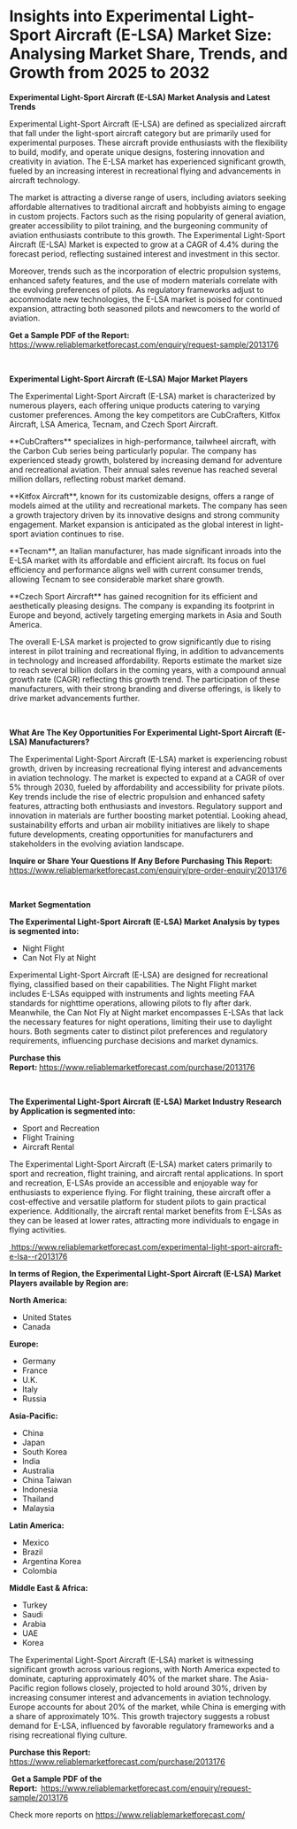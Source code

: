 <p><h1>Insights into Experimental Light-Sport Aircraft (E-LSA) Market Size: Analysing Market Share, Trends, and Growth from 2025 to 2032</h1></p><p><strong>Experimental Light-Sport Aircraft (E-LSA) Market Analysis and Latest Trends</strong></p>
<p><p>Experimental Light-Sport Aircraft (E-LSA) are defined as specialized aircraft that fall under the light-sport aircraft category but are primarily used for experimental purposes. These aircraft provide enthusiasts with the flexibility to build, modify, and operate unique designs, fostering innovation and creativity in aviation. The E-LSA market has experienced significant growth, fueled by an increasing interest in recreational flying and advancements in aircraft technology.</p><p>The market is attracting a diverse range of users, including aviators seeking affordable alternatives to traditional aircraft and hobbyists aiming to engage in custom projects. Factors such as the rising popularity of general aviation, greater accessibility to pilot training, and the burgeoning community of aviation enthusiasts contribute to this growth. The Experimental Light-Sport Aircraft (E-LSA) Market is expected to grow at a CAGR of 4.4% during the forecast period, reflecting sustained interest and investment in this sector.</p><p>Moreover, trends such as the incorporation of electric propulsion systems, enhanced safety features, and the use of modern materials correlate with the evolving preferences of pilots. As regulatory frameworks adjust to accommodate new technologies, the E-LSA market is poised for continued expansion, attracting both seasoned pilots and newcomers to the world of aviation.</p></p>
<p><strong>Get a Sample PDF of the Report:&nbsp;</strong> <a href="https://www.reliablemarketforecast.com/enquiry/request-sample/2013176?utm_campaign=2533&utm_medium=2&utm_source=Github&utm_content=ia&utm_term=31032025&utm_id=experimental-light-sport-aircraft-e-lsa">https://www.reliablemarketforecast.com/enquiry/request-sample/2013176</a></p>
<p>&nbsp;</p>
<p><strong>Experimental Light-Sport Aircraft (E-LSA) Major Market Players</strong></p>
<p><p>The Experimental Light-Sport Aircraft (E-LSA) market is characterized by numerous players, each offering unique products catering to varying customer preferences. Among the key competitors are CubCrafters, Kitfox Aircraft, LSA America, Tecnam, and Czech Sport Aircraft.</p><p>**CubCrafters** specializes in high-performance, tailwheel aircraft, with the Carbon Cub series being particularly popular. The company has experienced steady growth, bolstered by increasing demand for adventure and recreational aviation. Their annual sales revenue has reached several million dollars, reflecting robust market demand.</p><p>**Kitfox Aircraft**, known for its customizable designs, offers a range of models aimed at the utility and recreational markets. The company has seen a growth trajectory driven by its innovative designs and strong community engagement. Market expansion is anticipated as the global interest in light-sport aviation continues to rise.</p><p>**Tecnam**, an Italian manufacturer, has made significant inroads into the E-LSA market with its affordable and efficient aircraft. Its focus on fuel efficiency and performance aligns well with current consumer trends, allowing Tecnam to see considerable market share growth. </p><p>**Czech Sport Aircraft** has gained recognition for its efficient and aesthetically pleasing designs. The company is expanding its footprint in Europe and beyond, actively targeting emerging markets in Asia and South America.</p><p>The overall E-LSA market is projected to grow significantly due to rising interest in pilot training and recreational flying, in addition to advancements in technology and increased affordability. Reports estimate the market size to reach several billion dollars in the coming years, with a compound annual growth rate (CAGR) reflecting this growth trend. The participation of these manufacturers, with their strong branding and diverse offerings, is likely to drive market advancements further.</p></p>
<p>&nbsp;</p>
<p><strong>What Are The Key Opportunities For Experimental Light-Sport Aircraft (E-LSA) Manufacturers?</strong></p>
<p><p>The Experimental Light-Sport Aircraft (E-LSA) market is experiencing robust growth, driven by increasing recreational flying interest and advancements in aviation technology. The market is expected to expand at a CAGR of over 5% through 2030, fueled by affordability and accessibility for private pilots. Key trends include the rise of electric propulsion and enhanced safety features, attracting both enthusiasts and investors. Regulatory support and innovation in materials are further boosting market potential. Looking ahead, sustainability efforts and urban air mobility initiatives are likely to shape future developments, creating opportunities for manufacturers and stakeholders in the evolving aviation landscape.</p></p>
<p><strong>Inquire or Share Your Questions If Any Before Purchasing This Report:</strong> <a href="https://www.reliablemarketforecast.com/enquiry/pre-order-enquiry/2013176?utm_campaign=2533&utm_medium=2&utm_source=Github&utm_content=ia&utm_term=31032025&utm_id=experimental-light-sport-aircraft-e-lsa">https://www.reliablemarketforecast.com/enquiry/pre-order-enquiry/2013176</a></p>
<p>&nbsp;</p>
<p><strong>Market Segmentation</strong></p>
<p><strong>The Experimental Light-Sport Aircraft (E-LSA) Market Analysis by types is segmented into:</strong></p>
<p><ul><li>Night Flight</li><li>Can Not Fly at Night</li></ul></p>
<p><p>Experimental Light-Sport Aircraft (E-LSA) are designed for recreational flying, classified based on their capabilities. The Night Flight market includes E-LSAs equipped with instruments and lights meeting FAA standards for nighttime operations, allowing pilots to fly after dark. Meanwhile, the Can Not Fly at Night market encompasses E-LSAs that lack the necessary features for night operations, limiting their use to daylight hours. Both segments cater to distinct pilot preferences and regulatory requirements, influencing purchase decisions and market dynamics.</p></p>
<p><strong>Purchase this Report:&nbsp;</strong><a href="https://www.reliablemarketforecast.com/purchase/2013176?utm_campaign=2533&utm_medium=2&utm_source=Github&utm_content=ia&utm_term=31032025&utm_id=experimental-light-sport-aircraft-e-lsa">https://www.reliablemarketforecast.com/purchase/2013176</a></p>
<p>&nbsp;</p>
<p><strong>The Experimental Light-Sport Aircraft (E-LSA) Market Industry Research by Application is segmented into:</strong></p>
<p><ul><li>Sport and Recreation</li><li>Flight Training</li><li>Aircraft Rental</li></ul></p>
<p><p>The Experimental Light-Sport Aircraft (E-LSA) market caters primarily to sport and recreation, flight training, and aircraft rental applications. In sport and recreation, E-LSAs provide an accessible and enjoyable way for enthusiasts to experience flying. For flight training, these aircraft offer a cost-effective and versatile platform for student pilots to gain practical experience. Additionally, the aircraft rental market benefits from E-LSAs as they can be leased at lower rates, attracting more individuals to engage in flying activities.</p></p>
<p><a href="https://www.reliablemarketforecast.com/experimental-light-sport-aircraft-e-lsa--r2013176?utm_campaign=2533&utm_medium=2&utm_source=Github&utm_content=ia&utm_term=31032025&utm_id=experimental-light-sport-aircraft-e-lsa">&nbsp;https://www.reliablemarketforecast.com/experimental-light-sport-aircraft-e-lsa--r2013176</a></p>
<p><strong>In terms of Region, the Experimental Light-Sport Aircraft (E-LSA) Market Players available by Region are:</strong></p>
<p>
    <p> <strong> North America: </strong>
        <ul>
            <li>United States</li>
            <li>Canada</li>
        </ul>
        </p> 
    <p> <strong> Europe: </strong>
        <ul>
            <li>Germany</li>
            <li>France</li>
            <li>U.K.</li>
            <li>Italy</li>
            <li>Russia</li>
        </ul>
        </p> 
    <p> <strong> Asia-Pacific: </strong>
        <ul>
            <li>China</li>
            <li>Japan</li>
            <li>South Korea</li>
            <li>India</li>
            <li>Australia</li>
            <li>China Taiwan</li>
            <li>Indonesia</li>
            <li>Thailand</li>
            <li>Malaysia</li>
        </ul>
        </p> 
    <p> <strong> Latin America: </strong>
        <ul>
            <li>Mexico</li>
            <li>Brazil</li>
            <li>Argentina Korea</li>
            <li>Colombia</li>
        </ul>
        </p> 
    <p> <strong> Middle East & Africa: </strong>
        <ul>
            <li>Turkey</li>
            <li>Saudi</li>
            <li>Arabia</li>
            <li>UAE</li>
            <li>Korea</li>
        </ul>
    </p>
    </p>
<p><p>The Experimental Light-Sport Aircraft (E-LSA) market is witnessing significant growth across various regions, with North America expected to dominate, capturing approximately 40% of the market share. The Asia-Pacific region follows closely, projected to hold around 30%, driven by increasing consumer interest and advancements in aviation technology. Europe accounts for about 20% of the market, while China is emerging with a share of approximately 10%. This growth trajectory suggests a robust demand for E-LSA, influenced by favorable regulatory frameworks and a rising recreational flying culture.</p></p>
<p><strong>Purchase this Report: </strong><a href="https://www.reliablemarketforecast.com/purchase/2013176?utm_campaign=2533&utm_medium=2&utm_source=Github&utm_content=ia&utm_term=31032025&utm_id=experimental-light-sport-aircraft-e-lsa">https://www.reliablemarketforecast.com/purchase/2013176</a></p>
<p>&nbsp;<strong>Get a Sample PDF of the Report:&nbsp;&nbsp;</strong><a href="https://www.reliablemarketforecast.com/enquiry/request-sample/2013176?utm_campaign=2533&utm_medium=2&utm_source=Github&utm_content=ia&utm_term=31032025&utm_id=experimental-light-sport-aircraft-e-lsa">https://www.reliablemarketforecast.com/enquiry/request-sample/2013176</a></p>
<p><strong></strong></p>
<p>Check more reports on <a href="https://www.reliablemarketforecast.com/?utm_campaign=2533&utm_medium=2&utm_source=Github&utm_content=ia&utm_term=31032025&utm_id=experimental-light-sport-aircraft-e-lsa">https://www.reliablemarketforecast.com/</a></p>
